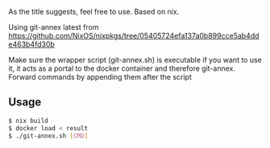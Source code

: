 As the title suggests, feel free to use. Based on nix.

Using git-annex latest from https://github.com/NixOS/nixpkgs/tree/05405724efa137a0b899cce5ab4dde463b4fd30b

Make sure the wrapper script (git-annex.sh) is executable if you want to use it, it acts as a portal to the docker container and therefore git-annex. Forward commands by appending them after the script


## Usage

```bash
$ nix build
$ docker load < result
$ ./git-annex.sh [CMD]
```

